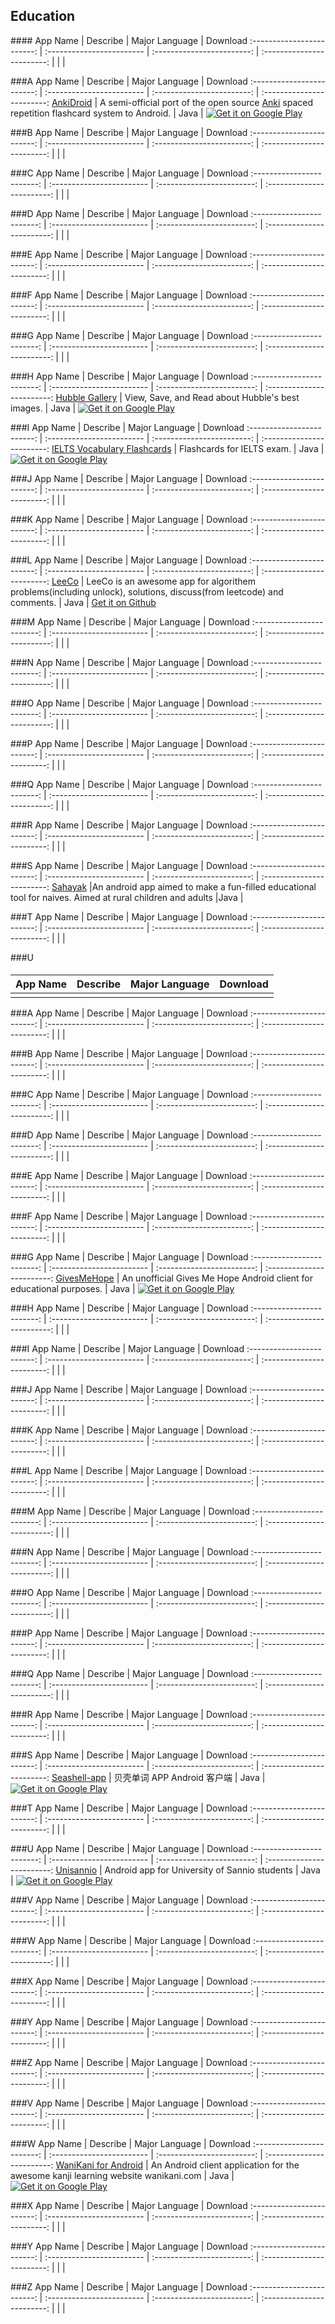## Education  
###\# 
App Name                   | Describe                  | Major Language             | Download 
:------------------------: | :------------------------ | :------------------------: | :------------------------: 
 | | | 

###A
App Name                   | Describe                  | Major Language             | Download 
:------------------------: | :------------------------ | :------------------------: | :------------------------: 
[AnkiDroid](https://github.com/ankidroid/Anki-Android) | A semi-official port of the open source [Anki](http://ankisrs.net) spaced repetition flashcard system to Android. | Java | [![Get it on Google Play](http://i.imgur.com/7sq06lr.png)](https://play.google.com/store/apps/details?id=com.ichi2.anki)

###B
App Name                   | Describe                  | Major Language             | Download 
:------------------------: | :------------------------ | :------------------------: | :------------------------: 
 | | | 

###C
App Name                   | Describe                  | Major Language             | Download 
:------------------------: | :------------------------ | :------------------------: | :------------------------: 
 | | | 

###D
App Name                   | Describe                  | Major Language             | Download 
:------------------------: | :------------------------ | :------------------------: | :------------------------: 
 | | | 

###E
App Name                   | Describe                  | Major Language             | Download 
:------------------------: | :------------------------ | :------------------------: | :------------------------: 
 | | | 

###F
App Name                   | Describe                  | Major Language             | Download 
:------------------------: | :------------------------ | :------------------------: | :------------------------: 
 | | | 

###G
App Name                   | Describe                  | Major Language             | Download 
:------------------------: | :------------------------ | :------------------------: | :------------------------: 
 | | | 

###H
App Name                   | Describe                  | Major Language             | Download 
:------------------------: | :------------------------ | :------------------------: | :------------------------: 
[Hubble Gallery](https://github.com/derekcsm/hubble_gallery) | View, Save, and Read about Hubble's best images. | Java | [![Get it on Google Play](http://i.imgur.com/7sq06lr.png)](https://play.google.com/store/apps/details?id=com.derek_s.hubble_gallery)

###I
App Name                   | Describe                  | Major Language             | Download 
:------------------------: | :------------------------ | :------------------------: | :------------------------: 
[IELTS Vocabulary Flashcards](https://github.com/bychkovdmitrii/words) | Flashcards for IELTS exam. | Java | [![Get it on Google Play](http://i.imgur.com/7sq06lr.png)](https://play.google.com/store/apps/details?id=com.dbychkov.words) 

###J
App Name                   | Describe                  | Major Language             | Download 
:------------------------: | :------------------------ | :------------------------: | :------------------------: 
 | | | 

###K
App Name                   | Describe                  | Major Language             | Download 
:------------------------: | :------------------------ | :------------------------: | :------------------------: 
 | | | 

###L
App Name                   | Describe                  | Major Language             | Download 
:------------------------: | :------------------------ | :------------------------: | :------------------------: 
[LeeCo](https://github.com/Nightonke/LeeCo) | LeeCo is an awesome app for algorithem problems(including unlock), solutions, discuss(from leetcode) and comments. | Java | [Get it on Github](https://github.com/Nightonke/LeeCo/blob/master/APK/LeeCo%20V1.0.0.apk) 

###M
App Name                   | Describe                  | Major Language             | Download 
:------------------------: | :------------------------ | :------------------------: | :------------------------: 
 | | | 

###N
App Name                   | Describe                  | Major Language             | Download 
:------------------------: | :------------------------ | :------------------------: | :------------------------: 
 | | | 

###O
App Name                   | Describe                  | Major Language             | Download 
:------------------------: | :------------------------ | :------------------------: | :------------------------: 
 | | | 

###P
App Name                   | Describe                  | Major Language             | Download 
:------------------------: | :------------------------ | :------------------------: | :------------------------: 
 | | | 

###Q
App Name                   | Describe                  | Major Language             | Download 
:------------------------: | :------------------------ | :------------------------: | :------------------------: 
 | | | 

###R
App Name                   | Describe                  | Major Language             | Download 
:------------------------: | :------------------------ | :------------------------: | :------------------------: 
 | | | 

###S
App Name                   | Describe                  | Major Language             | Download 
:------------------------: | :------------------------ | :------------------------: | :------------------------: 
[Sahayak](https://github.com/Neophytes/microsoft-pragyan-hackathon) |An android app aimed to make a fun-filled educational tool for naives. Aimed at rural children and adults |Java | 

###T
App Name                   | Describe                  | Major Language             | Download 
:------------------------: | :------------------------ | :------------------------: | :------------------------: 
 | | | 

###U 
####
App Name                   | Describe                  | Major Language             | Download 
:------------------------: | :------------------------ | :------------------------: | :------------------------: 
 | | | 

###A
App Name                   | Describe                  | Major Language             | Download 
:------------------------: | :------------------------ | :------------------------: | :------------------------: 
 | | | 

###B
App Name                   | Describe                  | Major Language             | Download 
:------------------------: | :------------------------ | :------------------------: | :------------------------: 
 | | | 

###C
App Name                   | Describe                  | Major Language             | Download 
:------------------------: | :------------------------ | :------------------------: | :------------------------: 
 | | | 

###D
App Name                   | Describe                  | Major Language             | Download 
:------------------------: | :------------------------ | :------------------------: | :------------------------: 
 | | | 

###E
App Name                   | Describe                  | Major Language             | Download 
:------------------------: | :------------------------ | :------------------------: | :------------------------: 
 | | | 

###F
App Name                   | Describe                  | Major Language             | Download 
:------------------------: | :------------------------ | :------------------------: | :------------------------: 
 | | | 

###G
App Name                   | Describe                  | Major Language             | Download 
:------------------------: | :------------------------ | :------------------------: | :------------------------: 
[GivesMeHope](https://github.com/jparkie/GivesMeHopeAndroidClient) | An unofficial Gives Me Hope Android client for educational purposes. | Java | [![Get it on Google Play](http://i.imgur.com/7sq06lr.png)](https://play.google.com/store/apps/details?id=com.jparkie.givesmehope)

###H
App Name                   | Describe                  | Major Language             | Download 
:------------------------: | :------------------------ | :------------------------: | :------------------------: 
 | | | 

###I
App Name                   | Describe                  | Major Language             | Download 
:------------------------: | :------------------------ | :------------------------: | :------------------------: 
 | | | 

###J
App Name                   | Describe                  | Major Language             | Download 
:------------------------: | :------------------------ | :------------------------: | :------------------------: 
 | | | 

###K
App Name                   | Describe                  | Major Language             | Download 
:------------------------: | :------------------------ | :------------------------: | :------------------------: 
 | | | 

###L
App Name                   | Describe                  | Major Language             | Download 
:------------------------: | :------------------------ | :------------------------: | :------------------------: 
 | | | 

###M
App Name                   | Describe                  | Major Language             | Download 
:------------------------: | :------------------------ | :------------------------: | :------------------------: 
 | | | 

###N
App Name                   | Describe                  | Major Language             | Download 
:------------------------: | :------------------------ | :------------------------: | :------------------------: 
 | | | 

###O
App Name                   | Describe                  | Major Language             | Download 
:------------------------: | :------------------------ | :------------------------: | :------------------------: 
 | | | 

###P
App Name                   | Describe                  | Major Language             | Download 
:------------------------: | :------------------------ | :------------------------: | :------------------------: 
 | | | 

###Q
App Name                   | Describe                  | Major Language             | Download 
:------------------------: | :------------------------ | :------------------------: | :------------------------: 
 | | | 

###R
App Name                   | Describe                  | Major Language             | Download 
:------------------------: | :------------------------ | :------------------------: | :------------------------: 
 | | | 

###S
App Name                   | Describe                  | Major Language             | Download 
:------------------------: | :------------------------ | :------------------------: | :------------------------: 
[Seashell-app](https://github.com/drakeet/Seashell-app) | 贝壳单词 APP Android 客户端 | Java | [![Get it on Google Play](http://i.imgur.com/7sq06lr.png)](https://play.google.com/store/apps/details?id=me.drakeet.seashell)   

###T
App Name                   | Describe                  | Major Language             | Download 
:------------------------: | :------------------------ | :------------------------: | :------------------------: 
 | | | 

###U
App Name                   | Describe                  | Major Language             | Download 
:------------------------: | :------------------------ | :------------------------: | :------------------------: 
[Unisannio](https://github.com/alter-ego/unisannio-reboot/) | Android app for University of Sannio students | Java | [![Get it on Google Play](http://i.imgur.com/7sq06lr.png)](https://play.google.com/store/apps/details?id=solutions.alterego.android.unisannio)   

###V
App Name                   | Describe                  | Major Language             | Download 
:------------------------: | :------------------------ | :------------------------: | :------------------------: 
 | | | 

###W
App Name                   | Describe                  | Major Language             | Download 
:------------------------: | :------------------------ | :------------------------: | :------------------------: 
 | | | 

###X
App Name                   | Describe                  | Major Language             | Download 
:------------------------: | :------------------------ | :------------------------: | :------------------------: 
 | | | 

###Y
App Name                   | Describe                  | Major Language             | Download 
:------------------------: | :------------------------ | :------------------------: | :------------------------: 
 | | | 

###Z
App Name                   | Describe                  | Major Language             | Download 
:------------------------: | :------------------------ | :------------------------: | :------------------------: 
 | | | 

###V
App Name                   | Describe                  | Major Language             | Download 
:------------------------: | :------------------------ | :------------------------: | :------------------------: 
 | | | 

###W
App Name                   | Describe                  | Major Language             | Download 
:------------------------: | :------------------------ | :------------------------: | :------------------------: 
[WaniKani for Android](https://github.com/xiprox/WaniKani-for-Android) | An Android client application for the awesome kanji learning website wanikani.com | Java | [![Get it on Google Play](http://i.imgur.com/7sq06lr.png)](https://play.google.com/store/apps/details?id=tr.xip.wanikani)

###X
App Name                   | Describe                  | Major Language             | Download 
:------------------------: | :------------------------ | :------------------------: | :------------------------: 
 | | | 

###Y
App Name                   | Describe                  | Major Language             | Download 
:------------------------: | :------------------------ | :------------------------: | :------------------------: 
 | | | 

###Z
App Name                   | Describe                  | Major Language             | Download 
:------------------------: | :------------------------ | :------------------------: | :------------------------: 
 | | | 
